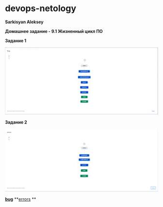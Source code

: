 # devops-netology
**Sarkisyan Aleksey**

**Домашнее задание - 9.1 Жизненный цикл ПО**


**Задание 1**


![Задание 1](/dz9.1/1.PNG)


**Задание 2**


![Задание 2](/dz9.1/2.PNG)

**[bug](/dz9.1/Bug.xml)** **[errors](/dz9.1/errors.xml) **


